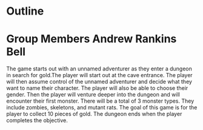 # Outline
# Group Members Andrew Rankins Bell
The game starts out with an unnamed adventurer as they enter a dungeon in search
for gold.The player will start out at the cave entrance.
The player will then assume control of the unnamed adventurer and decide what
they want to name their character. The player will also be able to choose their
gender.
Then the player will venture deeper into the dungeon and will encounter their
first monster. There will be a total of 3 monster types. They include zombies,
skeletons, and mutant rats.
The goal of this game is for the player to collect 10 pieces of gold.
The dungeon ends when the player completes the objective.
